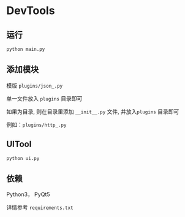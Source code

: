# DevTools

## 运行

```shell
python main.py
```

## 添加模块

模版 `plugins/json_.py`

单一文件放入 `plugins` 目录即可

如果为目录, 则在目录里添加 `__init__.py` 文件, 并放入`plugins` 目录即可

例如：`plugins/http_.py`

## UITool

```shell
python ui.py
```

## 依赖

Python3， PyQt5

详情参考 `requirements.txt`

